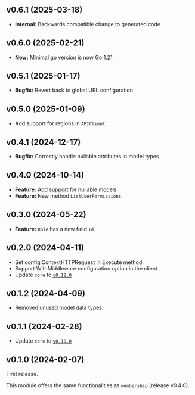 ## v0.6.1 (2025-03-18)
- **Internal:** Backwards compatible change to generated code

## v0.6.0 (2025-02-21)
- **New:** Minimal go version is now Go 1.21

## v0.5.1 (2025-01-17)

- **Bugfix:** Revert back to global URL configuration 

## v0.5.0 (2025-01-09)

- Add support for regions in `APIClient`

## v0.4.1 (2024-12-17)

- **Bugfix:** Correctly handle nullable attributes in model types

## v0.4.0 (2024-10-14)

- **Feature:** Add support for nullable models
- **Feature:** New method `ListUserPermissions`

## v0.3.0 (2024-05-22)

- **Feature:** `Role` has a new field `Id`

## v0.2.0 (2024-04-11)

- Set config.ContextHTTPRequest in Execute method
- Support WithMiddleware configuration option in the client
- Update `core` to [`v0.12.0`](../../core/CHANGELOG.md#v0120-2024-04-11)

## v0.1.2 (2024-04-09)

- Removed unused model data types.

## v0.1.1 (2024-02-28)

- Update `core` to [`v0.10.0`](../../core/CHANGELOG.md#v0100-2024-02-27)

## v0.1.0 (2024-02-07)

First release.

This module offers the same functionalities as `membership` (release v0.4.0).
